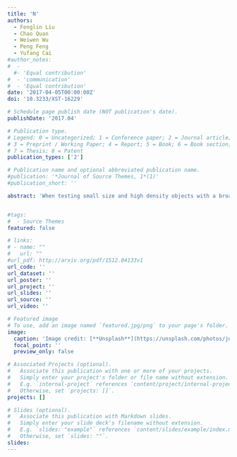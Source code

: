 ```yaml
---
title: 'N'
authors:
  - Fenglin Liu
  - Chao Quan
  - Weiwen Wu
  - Peng Feng
  - Yufang Cai
#author_notes:
#  -
  #- 'Equal contribution'
#  - 'communication'
#  - 'Equal contribution'
date: '2017-04-05T00:00:00Z'
doi: '10.3233/XST-16229'

# Schedule page publish date (NOT publication's date).
publishDate: '2017.04'

# Publication type.
# Legend: 0 = Uncategorized; 1 = Conference paper; 2 = Journal article;
# 3 = Preprint / Working Paper; 4 = Report; 5 = Book; 6 = Book section;
# 7 = Thesis; 8 = Patent
publication_types: ['2']

# Publication name and optional abbreviated publication name.
#publication: '*Journal of Source Themes, 1*(1)'
#publication_short: ''

abstract: 'When testing small size and high density objects with a broad field-of-view (FOV) industrial CT system, multiple objects are always assembled evenly onto the turntable for detecting to improve test efficiency. However, the maximum X-ray's penetrating path through the materials increases, which means the CT system should collocate with a high energy X-ray source and wide-dynamic range detectors to complete the CT scanning. In this study, we proposed and tested a novel and efficient CT scanning method based on linear-arrangement and synchronous-rotating multi-turntables without enhancing the energy of X-ray source and wide-dynamic range of detectors for the CT system. With this modality, multiple objects are assembled onto multiple synchronous-rotating turntables respectively, and X-rays within the FOV merely penetrate one single object when scanning. The corresponding filtered back projection algorithm for image reconstruction is deduced. The computer simulation and experimental results verified the feasibility of this novel method and the scanning time was reduced to 5-8 minutes when completing the scanning of 3 to 5 group objects.'


#tags:
#  - Source Themes
featured: false

# links:
# - name: ""
#   url: ""
#url_pdf: http://arxiv.org/pdf/1512.04133v1
url_code: ''
url_dataset: ''
url_poster: ''
url_project: ''
url_slides: ''
url_source: ''
url_video: ''

# Featured image
# To use, add an image named `featured.jpg/png` to your page's folder.
image:
  caption: 'Image credit: [**Unsplash**](https://unsplash.com/photos/jdD8gXaTZsc)'
  focal_point: ''
  preview_only: false

# Associated Projects (optional).
#   Associate this publication with one or more of your projects.
#   Simply enter your project's folder or file name without extension.
#   E.g. `internal-project` references `content/project/internal-project/index.md`.
#   Otherwise, set `projects: []`.
projects: []

# Slides (optional).
#   Associate this publication with Markdown slides.
#   Simply enter your slide deck's filename without extension.
#   E.g. `slides: "example"` references `content/slides/example/index.md`.
#   Otherwise, set `slides: ""`.
slides:
---
```

